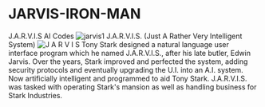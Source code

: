 # JARVIS-IRON-MAN
J.A.R.V.I.S AI Codes
![jarvis1](https://github.com/codingLawrex18/JARVIS-IRON-IRON-MAN-/assets/118041941/3e135df0-a792-4899-892e-a73d633f3677)
J.A.R.V.I.S. (Just A Rather Very Intelligent System)
![J A R V I S](https://github.com/codingLawrex18/JARVIS-IRON-IRON-MAN-/assets/118041941/21fb02d6-45dc-47ac-8a38-d3bb513211f3)
Tony Stark designed a natural language user interface program which he named J.A.R.V.I.S., after his late butler, Edwin Jarvis.
Over the years, Stark improved and perfected the system, adding security protocols and eventually upgrading the U.I. into an A.I. system. 
Now artificially intelligent and programmed to aid Tony Stark.
J.A.R.V.I.S. was tasked with operating Stark's mansion as well as handling business for Stark Industries.
